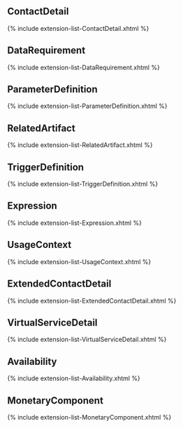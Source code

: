 ## ContactDetail

{% include extension-list-ContactDetail.xhtml %}

## DataRequirement

{% include extension-list-DataRequirement.xhtml %}

## ParameterDefinition

{% include extension-list-ParameterDefinition.xhtml %}

## RelatedArtifact

{% include extension-list-RelatedArtifact.xhtml %}

## TriggerDefinition

{% include extension-list-TriggerDefinition.xhtml %}

## Expression

{% include extension-list-Expression.xhtml %}

## UsageContext

{% include extension-list-UsageContext.xhtml %}

## ExtendedContactDetail

{% include extension-list-ExtendedContactDetail.xhtml %}

## VirtualServiceDetail

{% include extension-list-VirtualServiceDetail.xhtml %}

## Availability

{% include extension-list-Availability.xhtml %}

## MonetaryComponent

{% include extension-list-MonetaryComponent.xhtml %}
